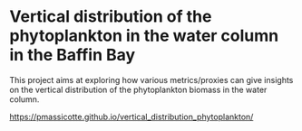 # Vertical distribution of the phytoplankton in the water column in the Baffin Bay

<!-- badges: start -->

<!-- badges: end -->

This project aims at exploring how various metrics/proxies can give insights on the vertical distribution of the phytoplankton biomass in the water column.

https://pmassicotte.github.io/vertical_distribution_phytoplankton/
